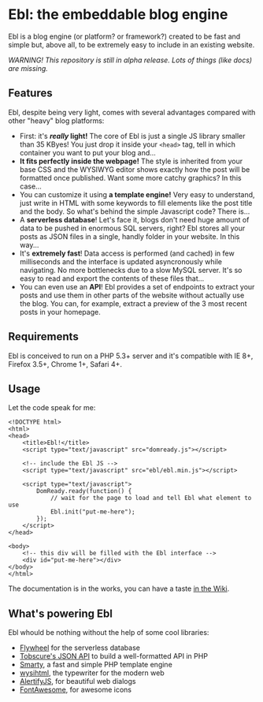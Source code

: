 Ebl: the embeddable blog engine
===============================

Ebl is a blog engine (or platform? or framework?) created to be fast and simple but, above all, to be extremely easy to include in an existing website.

*WARNING! This repository is still in alpha release. Lots of things (like docs) are missing.*

Features
--------

Ebl, despite being very light, comes with several advantages compared with other "heavy" blog platforms:

 * First: it's ***really* light!** The core of Ebl is just a single JS library smaller than 35 KByes! You just drop it inside your `<head>` tag, tell in which container you want to put your blog and...
 * **It fits perfectly inside the webpage!** The style is inherited from your base CSS and the WYSIWYG editor shows exactly how the post will be formatted once published. Want some more catchy graphics? In this case...
 * You can customize it using **a template engine!** Very easy to understand, just write in HTML with some keywords to fill elements like the post title and the body. So what's behind the simple Javascript code? There is...
 * A **serverless database**! Let's face it, blogs don't need huge amount of data to be pushed in enormous SQL servers, right? Ebl stores all your posts as JSON files in a single, handly folder in your website. In this way...
 * It's **extremely fast**! Data access is performed (and cached) in few milliseconds and the interface is updated asyncronously while navigating. No more bottlenecks due to a slow MySQL server. It's so easy to read and export the contents of these files that...
 * You can even use an **API**! Ebl provides a set of endpoints to extract your posts and use them in other parts of the website without actually use the blog. You can, for example, extract a preview of the 3 most recent posts in your homepage.

Requirements
------------
Ebl is conceived to run on a PHP 5.3+ server and it's compatible with IE 8+, Firefox 3.5+, Chrome 1+, Safari 4+.

Usage
-----

Let the code speak for me:

```
<!DOCTYPE html>
<html>
<head>
	<title>Ebl!</title>
    <script type="text/javascript" src="domready.js"></script>
    
    <!-- include the Ebl JS -->
    <script type="text/javascript" src="ebl/ebl.min.js"></script>
	
	<script type="text/javascript">
		DomReady.ready(function() {
            // wait for the page to load and tell Ebl what element to use
            Ebl.init("put-me-here");
		});
	</script>
</head>

<body>
    <!-- this div will be filled with the Ebl interface -->
	<div id="put-me-here"></div>
</body>
</html>
```

The documentation is in the works, you can have a taste [in the Wiki](https://github.com/alessandrofrancesconi/ebl/wiki).

What's powering Ebl
-------------------

Ebl whould be nothing without the help of some cool libraries:

* [Flywheel](https://github.com/jamesmoss/flywheel) for the serverless database
* [Tobscure's JSON API](https://github.com/tobscure/json-api) to build a well-formatted API in PHP
* [Smarty](http://www.smarty.net/), a fast and simple PHP template engine
* [wysihtml](http://wysihtml.com/), the typewriter for the modern web
* [AlertifyJS](http://alertifyjs.com/), for beautiful web dialogs
* [FontAwesome](https://fortawesome.github.io/Font-Awesome/), for awesome icons